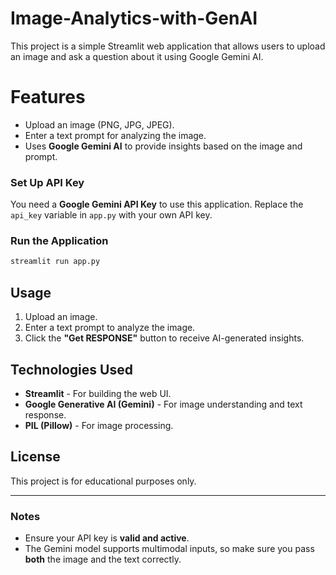 # Image-Analytics-with-GenAI
This project is a simple Streamlit web application that allows users to upload an image and ask a question about it using Google Gemini AI.

# Features
- Upload an image (PNG, JPG, JPEG).
- Enter a text prompt for analyzing the image.
- Uses **Google Gemini AI** to provide insights based on the image and prompt.



### Set Up API Key  
You need a **Google Gemini API Key** to use this application. Replace the `api_key` variable in `app.py` with your own API key.

### Run the Application
```bash
streamlit run app.py
```

## Usage
1. Upload an image.
2. Enter a text prompt to analyze the image.
3. Click the **"Get RESPONSE"** button to receive AI-generated insights.

## Technologies Used
- **Streamlit** - For building the web UI.
- **Google Generative AI (Gemini)** - For image understanding and text response.
- **PIL (Pillow)** - For image processing.

## License
This project is for educational purposes only.

---

### **Notes**
- Ensure your API key is **valid and active**.
- The Gemini model supports multimodal inputs, so make sure you pass **both** the image and the text correctly.
